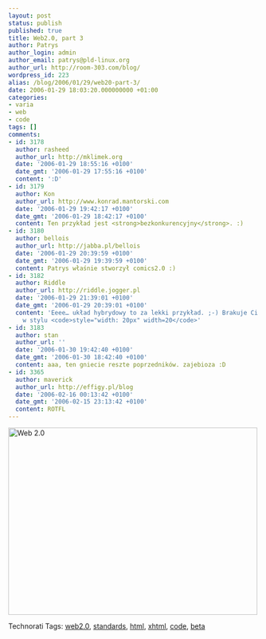 ```yaml
---
layout: post
status: publish
published: true
title: Web2.0, part 3
author: Patrys
author_login: admin
author_email: patrys@pld-linux.org
author_url: http://room-303.com/blog/
wordpress_id: 223
alias: /blog/2006/01/29/web20-part-3/
date: 2006-01-29 18:03:20.000000000 +01:00
categories:
- varia
- web
- code
tags: []
comments:
- id: 3178
  author: rasheed
  author_url: http://mklimek.org
  date: '2006-01-29 18:55:16 +0100'
  date_gmt: '2006-01-29 17:55:16 +0100'
  content: ':D'
- id: 3179
  author: Kon
  author_url: http://www.konrad.mantorski.com
  date: '2006-01-29 19:42:17 +0100'
  date_gmt: '2006-01-29 18:42:17 +0100'
  content: Ten przykład jest <strong>bezkonkurencyjny</strong>. :)
- id: 3180
  author: bellois
  author_url: http://jabba.pl/bellois
  date: '2006-01-29 20:39:59 +0100'
  date_gmt: '2006-01-29 19:39:59 +0100'
  content: Patrys właśnie stworzył comics2.0 :)
- id: 3182
  author: Riddle
  author_url: http://riddle.jogger.pl
  date: '2006-01-29 21:39:01 +0100'
  date_gmt: '2006-01-29 20:39:01 +0100'
  content: 'Eeee… układ hybrydowy to za lekki przykład. ;-) Brakuje Ci choćby czegoś
    w stylu <code>style="width: 20px" width=20</code>'
- id: 3183
  author: stan
  author_url: ''
  date: '2006-01-30 19:42:40 +0100'
  date_gmt: '2006-01-30 18:42:40 +0100'
  content: aaa, ten gniecie reszte poprzedników. zajebioza :D
- id: 3365
  author: maverick
  author_url: http://effigy.pl/blog
  date: '2006-02-16 00:13:42 +0100'
  date_gmt: '2006-02-15 23:13:42 +0100'
  content: ROTFL
---
```

<p class="strip"><a href="http://www.flickr.com/photos/90175672@N00/92626279/" title="Photo Sharing"><img src="http://static.flickr.com/39/92626279_714a16ba1b.jpg" width="500" height="375" alt="Web 2.0" /></a></p>

Technorati Tags: <a href="http://technorati.com/tag/web2.0" rel="tag">web2.0</a>, <a href="http://technorati.com/tag/standards" rel="tag">standards</a>, <a href="http://technorati.com/tag/html" rel="tag">html</a>, <a href="http://technorati.com/tag/xhtml" rel="tag">xhtml</a>, <a href="http://technorati.com/tag/code" rel="tag">code</a>, <a href="http://technorati.com/tag/beta" rel="tag">beta</a>
